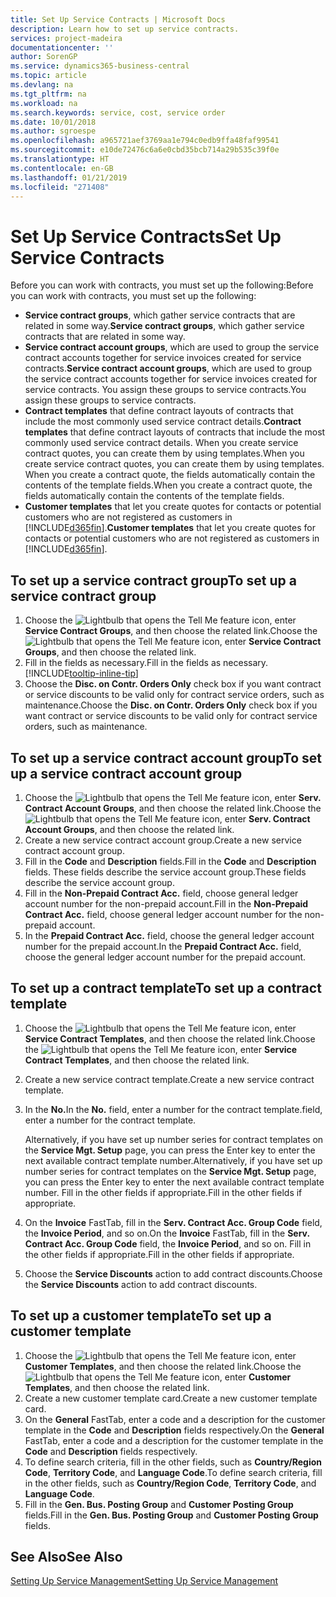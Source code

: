 ```yaml
---
title: Set Up Service Contracts | Microsoft Docs
description: Learn how to set up service contracts.
services: project-madeira
documentationcenter: ''
author: SorenGP
ms.service: dynamics365-business-central
ms.topic: article
ms.devlang: na
ms.tgt_pltfrm: na
ms.workload: na
ms.search.keywords: service, cost, service order
ms.date: 10/01/2018
ms.author: sgroespe
ms.openlocfilehash: a965721aef3769aa1e794c0edb9ffa48faf99541
ms.sourcegitcommit: e10de72476c6a6e0cbd35bcb714a29b535c39f0e
ms.translationtype: HT
ms.contentlocale: en-GB
ms.lasthandoff: 01/21/2019
ms.locfileid: "271408"
---
```

# <a name="set-up-service-contracts"></a><span data-ttu-id="67db8-103">Set Up Service Contracts</span><span class="sxs-lookup"><span data-stu-id="67db8-103">Set Up Service Contracts</span></span>
<span data-ttu-id="67db8-104">Before you can work with contracts, you must set up the following:</span><span class="sxs-lookup"><span data-stu-id="67db8-104">Before you can work with contracts, you must set up the following:</span></span> 

* <span data-ttu-id="67db8-105">**Service contract groups**, which gather service contracts that are related in some way.</span><span class="sxs-lookup"><span data-stu-id="67db8-105">**Service contract groups**, which gather service contracts that are related in some way.</span></span>
* <span data-ttu-id="67db8-106">**Service contract account groups**, which are used to group the service contract accounts together for service invoices created for service contracts.</span><span class="sxs-lookup"><span data-stu-id="67db8-106">**Service contract account groups**, which are used to group the service contract accounts together for service invoices created for service contracts.</span></span> <span data-ttu-id="67db8-107">You assign these groups to service contracts.</span><span class="sxs-lookup"><span data-stu-id="67db8-107">You assign these groups to service contracts.</span></span>  
* <span data-ttu-id="67db8-108">**Contract templates** that define contract layouts of contracts that include the most commonly used service contract details.</span><span class="sxs-lookup"><span data-stu-id="67db8-108">**Contract templates** that define contract layouts of contracts that include the most commonly used service contract details.</span></span> <span data-ttu-id="67db8-109">When you create service contract quotes, you can create them by using templates.</span><span class="sxs-lookup"><span data-stu-id="67db8-109">When you create service contract quotes, you can create them by using templates.</span></span> <span data-ttu-id="67db8-110">When you create a contract quote, the fields automatically contain the contents of the template fields.</span><span class="sxs-lookup"><span data-stu-id="67db8-110">When you create a contract quote, the fields automatically contain the contents of the template fields.</span></span>
* <span data-ttu-id="67db8-111">**Customer templates** that let you create quotes for contacts or potential customers who are not registered as customers in [!INCLUDE[d365fin](includes/d365fin_md.md)].</span><span class="sxs-lookup"><span data-stu-id="67db8-111">**Customer templates** that let you create quotes for contacts or potential customers who are not registered as customers in [!INCLUDE[d365fin](includes/d365fin_md.md)].</span></span>  

## <a name="to-set-up-a-service-contract-group"></a><span data-ttu-id="67db8-112">To set up a service contract group</span><span class="sxs-lookup"><span data-stu-id="67db8-112">To set up a service contract group</span></span>  
1. <span data-ttu-id="67db8-113">Choose the ![Lightbulb that opens the Tell Me feature](media/ui-search/search_small.png "Tell me what you want to do") icon, enter **Service Contract Groups**, and then choose the related link.</span><span class="sxs-lookup"><span data-stu-id="67db8-113">Choose the ![Lightbulb that opens the Tell Me feature](media/ui-search/search_small.png "Tell me what you want to do") icon, enter **Service Contract Groups**, and then choose the related link.</span></span>  
2. <span data-ttu-id="67db8-114">Fill in the fields as necessary.</span><span class="sxs-lookup"><span data-stu-id="67db8-114">Fill in the fields as necessary.</span></span> [!INCLUDE[tooltip-inline-tip](includes/tooltip-inline-tip_md.md)]
3. <span data-ttu-id="67db8-115">Choose the **Disc. on Contr. Orders Only** check box if you want contract or service discounts to be valid only for contract service orders, such as maintenance.</span><span class="sxs-lookup"><span data-stu-id="67db8-115">Choose the **Disc. on Contr. Orders Only** check box if you want contract or service discounts to be valid only for contract service orders, such as maintenance.</span></span>  

## <a name="to-set-up-a-service-contract-account-group"></a><span data-ttu-id="67db8-116">To set up a service contract account group</span><span class="sxs-lookup"><span data-stu-id="67db8-116">To set up a service contract account group</span></span>  
1. <span data-ttu-id="67db8-117">Choose the ![Lightbulb that opens the Tell Me feature](media/ui-search/search_small.png "Tell me what you want to do") icon, enter **Serv. Contract Account Groups**, and then choose the related link.</span><span class="sxs-lookup"><span data-stu-id="67db8-117">Choose the ![Lightbulb that opens the Tell Me feature](media/ui-search/search_small.png "Tell me what you want to do") icon, enter **Serv. Contract Account Groups**, and then choose the related link.</span></span>  
2. <span data-ttu-id="67db8-118">Create a new service contract account group.</span><span class="sxs-lookup"><span data-stu-id="67db8-118">Create a new service contract account group.</span></span>   
3. <span data-ttu-id="67db8-119">Fill in the **Code** and **Description** fields.</span><span class="sxs-lookup"><span data-stu-id="67db8-119">Fill in the **Code** and **Description** fields.</span></span> <span data-ttu-id="67db8-120">These fields describe the service account group.</span><span class="sxs-lookup"><span data-stu-id="67db8-120">These fields describe the service account group.</span></span>  
4. <span data-ttu-id="67db8-121">Fill in the **Non-Prepaid Contract Acc.** field, choose general ledger account number for the non-prepaid account.</span><span class="sxs-lookup"><span data-stu-id="67db8-121">Fill in the **Non-Prepaid Contract Acc.** field, choose general ledger account number for the non-prepaid account.</span></span>  
5. <span data-ttu-id="67db8-122">In the **Prepaid Contract Acc.** field, choose the general ledger account number for the prepaid account.</span><span class="sxs-lookup"><span data-stu-id="67db8-122">In the **Prepaid Contract Acc.** field, choose the general ledger account number for the prepaid account.</span></span>  

## <a name="to-set-up-a-contract-template"></a><span data-ttu-id="67db8-123">To set up a contract template</span><span class="sxs-lookup"><span data-stu-id="67db8-123">To set up a contract template</span></span>  
1. <span data-ttu-id="67db8-124">Choose the ![Lightbulb that opens the Tell Me feature](media/ui-search/search_small.png "Tell me what you want to do") icon, enter **Service Contract Templates**, and then choose the related link.</span><span class="sxs-lookup"><span data-stu-id="67db8-124">Choose the ![Lightbulb that opens the Tell Me feature](media/ui-search/search_small.png "Tell me what you want to do") icon, enter **Service Contract Templates**, and then choose the related link.</span></span>  
2. <span data-ttu-id="67db8-125">Create a new service contract template.</span><span class="sxs-lookup"><span data-stu-id="67db8-125">Create a new service contract template.</span></span>  
3. <span data-ttu-id="67db8-126">In the **No.**</span><span class="sxs-lookup"><span data-stu-id="67db8-126">In the **No.**</span></span> <span data-ttu-id="67db8-127">field, enter a number for the contract template.</span><span class="sxs-lookup"><span data-stu-id="67db8-127">field, enter a number for the contract template.</span></span>  
  
     <span data-ttu-id="67db8-128">Alternatively, if you have set up number series for contract templates on the **Service Mgt. Setup** page, you can press the Enter key to enter the next available contract template number.</span><span class="sxs-lookup"><span data-stu-id="67db8-128">Alternatively, if you have set up number series for contract templates on the **Service Mgt. Setup** page, you can press the Enter key to enter the next available contract template number.</span></span> <span data-ttu-id="67db8-129">Fill in the other fields if appropriate.</span><span class="sxs-lookup"><span data-stu-id="67db8-129">Fill in the other fields if appropriate.</span></span>  
  
4. <span data-ttu-id="67db8-130">On the **Invoice** FastTab, fill in the **Serv. Contract Acc. Group Code** field, the **Invoice Period**, and so on.</span><span class="sxs-lookup"><span data-stu-id="67db8-130">On the **Invoice** FastTab, fill in the **Serv. Contract Acc. Group Code** field, the **Invoice Period**, and so on.</span></span> <span data-ttu-id="67db8-131">Fill in the other fields if appropriate.</span><span class="sxs-lookup"><span data-stu-id="67db8-131">Fill in the other fields if appropriate.</span></span>  
5. <span data-ttu-id="67db8-132">Choose the **Service Discounts** action to add contract discounts.</span><span class="sxs-lookup"><span data-stu-id="67db8-132">Choose the **Service Discounts** action to add contract discounts.</span></span>  

## <a name="to-set-up-a-customer-template"></a><span data-ttu-id="67db8-133">To set up a customer template</span><span class="sxs-lookup"><span data-stu-id="67db8-133">To set up a customer template</span></span>  
1. <span data-ttu-id="67db8-134">Choose the ![Lightbulb that opens the Tell Me feature](media/ui-search/search_small.png "Tell me what you want to do") icon, enter **Customer Templates**, and then choose the related link.</span><span class="sxs-lookup"><span data-stu-id="67db8-134">Choose the ![Lightbulb that opens the Tell Me feature](media/ui-search/search_small.png "Tell me what you want to do") icon, enter **Customer Templates**, and then choose the related link.</span></span>  
2. <span data-ttu-id="67db8-135">Create a new customer template card.</span><span class="sxs-lookup"><span data-stu-id="67db8-135">Create a new customer template card.</span></span>  
3. <span data-ttu-id="67db8-136">On the **General** FastTab, enter a code and a description for the customer template in the **Code** and **Description** fields respectively.</span><span class="sxs-lookup"><span data-stu-id="67db8-136">On the **General** FastTab, enter a code and a description for the customer template in the **Code** and **Description** fields respectively.</span></span> 
4. <span data-ttu-id="67db8-137">To define search criteria, fill in the other fields, such as **Country/Region Code**, **Territory Code**, and **Language Code**.</span><span class="sxs-lookup"><span data-stu-id="67db8-137">To define search criteria, fill in the other fields, such as **Country/Region Code**, **Territory Code**, and **Language Code**.</span></span>  
5. <span data-ttu-id="67db8-138">Fill in the **Gen. Bus. Posting Group** and **Customer Posting Group** fields.</span><span class="sxs-lookup"><span data-stu-id="67db8-138">Fill in the **Gen. Bus. Posting Group** and **Customer Posting Group** fields.</span></span>  

## <a name="see-also"></a><span data-ttu-id="67db8-139">See Also</span><span class="sxs-lookup"><span data-stu-id="67db8-139">See Also</span></span>
[<span data-ttu-id="67db8-140">Setting Up Service Management</span><span class="sxs-lookup"><span data-stu-id="67db8-140">Setting Up Service Management</span></span>](service-setup-service.md)